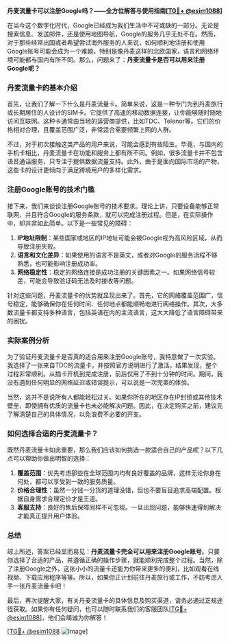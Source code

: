 **丹麦流量卡可以注册Google吗？——全方位解答与使用指南[[TG💪+ @esim1088](https://t.me/s/esim1088)]**

在当今这个数字化时代，Google已经成为我们生活中不可或缺的一部分。无论是搜索信息、发送邮件，还是使用地图导航，Google的服务几乎无处不在。然而，对于那些经常出国或者希望尝试海外服务的人来说，如何顺利地注册和使用Google账号可能会成为一个难题。特别是像丹麦这样的北欧国家，语言和网络环境可能都与国内有所不同。那么，问题来了：**丹麦流量卡是否可以用来注册Google呢？**

### 丹麦流量卡的基本介绍

首先，让我们了解一下什么是丹麦流量卡。简单来说，这是一种专门为到丹麦旅行或长期居住的人设计的SIM卡。它提供了高速的移动数据连接，让你能够随时随地访问互联网。这种卡通常由当地的运营商提供，比如TDC、Telenor等。它们的价格相对合理，且覆盖范围广泛，非常适合需要频繁上网的人群。

不过，对于初次接触这类产品的用户来说，可能会感到有些陌生。毕竟，与国内的手机卡相比，丹麦流量卡在功能和服务上都有所不同。例如，很多流量卡并不包含语音通话服务，只专注于提供数据流量支持。此外，由于是面向国际市场的产物，这些卡的设计更倾向于满足跨境用户的多样化需求。

### 注册Google账号的技术门槛

接下来，我们来谈谈注册Google账号的技术要求。理论上讲，只要设备能够正常联网，并且符合Google的服务条款，就可以完成注册过程。但是，在实际操作中，却并非如此简单。以下是一些常见的障碍：

1. **IP地址限制**：某些国家或地区的IP地址可能会被Google视为高风险区域，从而导致注册失败。
2. **语言和文化差异**：如果使用的语言不是英文，或者对Google的服务流程不够熟悉，也可能影响注册成功率。
3. **网络稳定性**：稳定的网络连接是成功注册的关键因素之一。如果网络信号较差，可能会导致验证码无法及时接收等问题。

针对这些问题，丹麦流量卡的优势就显现出来了。首先，它的网络覆盖范围广，信号稳定，能够确保你在任何时间、任何地点都能顺畅地进行网络操作。其次，大多数流量卡都支持多种语言，包括英语在内的主流语言，这大大降低了语言障碍带来的困扰。

### 实际案例分析

为了验证丹麦流量卡是否真的适合用来注册Google账号，我特意做了一次实验。我选择了一张来自TDC的流量卡，并按照官方说明进行了激活。结果发现，整个过程非常顺利。从插卡开机到完成注册，前后仅用了不到十分钟的时间。期间，我没有遇到任何明显的网络延迟或错误提示，可以说是一次完美的体验。

当然，这并不是说所有人都能轻松过关。如果你所在的地区存在IP封锁或其他技术壁垒，即使拥有优质的流量卡也未必能解决问题。因此，在决定购买之前，建议先了解清楚自己的具体情况，以免浪费不必要的开支。

### 如何选择合适的丹麦流量卡？

既然丹麦流量卡如此重要，那么我们应该如何挑选一款适合自己的产品呢？以下几点可以帮助你做出明智的选择：

1. **覆盖范围**：优先考虑那些在全球范围内均有良好覆盖的品牌，这样无论你身在何处，都可以享受到一致的服务质量。
2. **价格合理性**：虽然一分钱一分货的道理没错，但也不要盲目追求高端配置。根据自身需求合理定价才是王道。
3. **客服支持**：良好的售后保障同样不可忽视。一旦出现问题，能够快速得到解决才能真正提升用户体验。

### 总结

综上所述，答案已经显而易见：**丹麦流量卡完全可以用来注册Google账号**。只要你选择了合适的产品，并遵循正确的操作步骤，就能顺利完成整个过程。当然，除了注册Google之外，这张小小的流量卡还能为你带来更多的便利，比如观看在线视频、下载应用程序等等。所以，如果你正计划前往丹麦旅行或工作，不妨考虑入手一张丹麦流量卡吧！

最后，再次提醒大家，有关丹麦流量卡的具体信息及购买渠道，请务必通过正规途径获取。如果你有任何疑问，也可以随时联系我们的客服团队[[TG💪+ @esim1088](https://t.me/s/esim1088)]，他们会竭诚为你解答！ 

[[TG💪+ @esim1088](https://t.me/s/esim1088) ![Image](https://i.postimg.cc/4NQfJmqS/Snipaste-2025-05-13-00-14-12.png)]